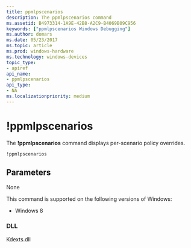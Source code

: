 ```yaml
---
title: ppmlpscenarios
description: The ppmlpscenarios command
ms.assetid: B4973314-1A9E-42B8-A2C9-B4069B09C956
keywords: ["ppmlpscenarios Windows Debugging"]
ms.author: domars
ms.date: 05/23/2017
ms.topic: article
ms.prod: windows-hardware
ms.technology: windows-devices
topic_type:
- apiref
api_name:
- ppmlpscenarios
api_type:
- NA
ms.localizationpriority: medium
---
```


# !ppmlpscenarios


The **!ppmlpscenarios** command displays per-scenario policy overrides.

```
!ppmlpscenarios
```

## <span id="Parameters"></span><span id="parameters"></span><span id="PARAMETERS"></span>Parameters

None

This command is supported on the following versions of Windows:

- Windows 8

### <span id="DLL"></span><span id="dll"></span>DLL

Kdexts.dll 

 





